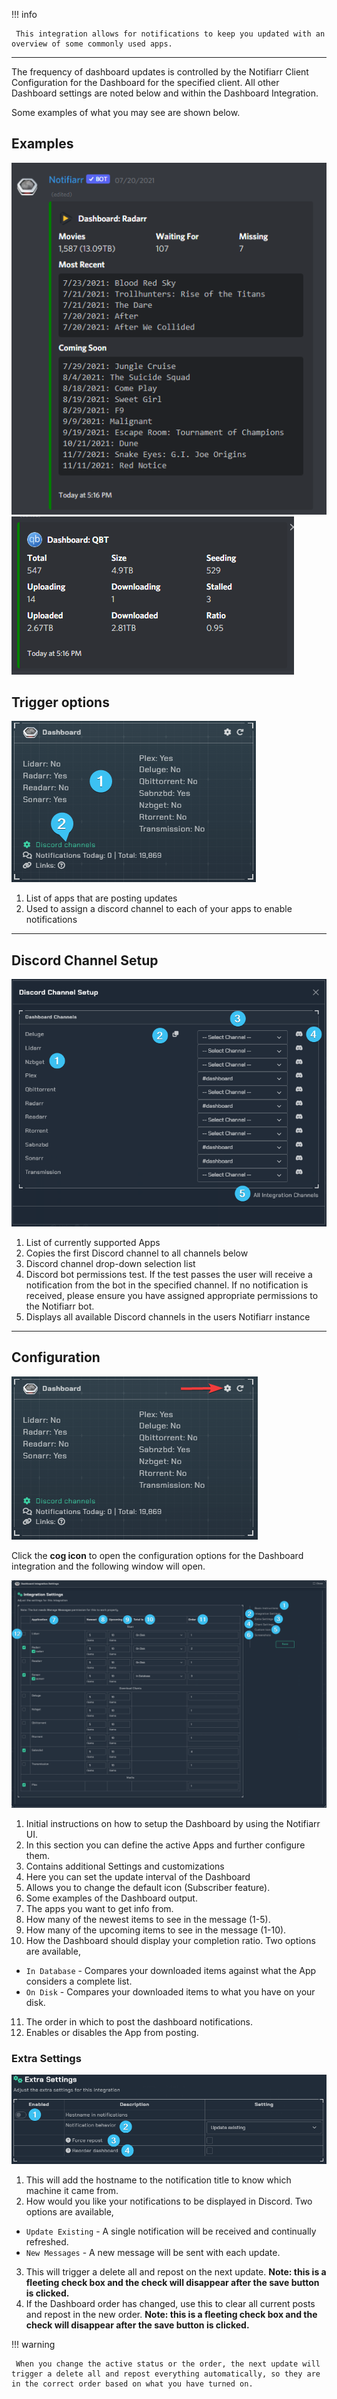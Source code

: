 !!! info

     This integration allows for notifications to keep you updated with an overview of some commonly used apps.

---

The frequency of dashboard updates is controlled by the Notifiarr Client Configuration for the Dashboard for the specified client. All other Dashboard settings are noted below and within the Dashboard Integration.

Some examples of what you may see are shown below.

## Examples

![dashboard-example-radarr.png](../../assets/screenshots/integrations/dashboard/dashboard-example-radarr.png)
![dashboard-example-qbt.png](../../assets/screenshots/integrations/dashboard/dashboard-example-qbt.png)

## Trigger options

![trigger_channels_new.png](../../assets/screenshots/integrations/dashboard/trigger_channels_new.png)

1. List of apps that are posting updates
2. Used to assign a discord channel to each of your apps to enable notifications

---

## Discord Channel Setup

![discord_channel_setup_new.png](../../assets/screenshots/integrations/dashboard/discord_channel_setup_new.png)

1. List of currently supported Apps
1. Copies the first Discord channel to all channels below
1. Discord channel drop-down selection list
1. Discord bot permissions test. If the test passes the user will receive a notification from the bot in the specified channel. If no notification is received, please ensure you have assigned appropriate permissions to the Notifiarr bot.
1. Displays all available Discord channels in the users Notifiarr instance

---

## Configuration

![open_configuration_new.png](../../assets/screenshots/integrations/dashboard/open_configuration_new.png)

Click the **cog icon** to open the configuration options for the Dashboard integration and the following window will open.

![integration_settings.png](../../assets/screenshots/integrations/dashboard/integration_settings.png)

1. Initial instructions on how to setup the Dashboard by using the Notifiarr UI.
1. In this section you can define the active Apps and further configure them.
1. Contains additional Settings and customizations
1. Here you can set the update interval of the Dashboard
1. Allows you to change the default icon (Subscriber feature).
1. Some examples of the Dashboard output.
1. The apps you want to get info from.
1. How many of the newest items to see in the message (1-5).
1. How many of the upcoming items to see in the message (1-10).
1. How the Dashboard should display your completion ratio. Two options are available,
  - `In Database` - Compares your downloaded items against what the App considers a complete list.
  - `On Disk` - Compares your downloaded items to what you have on your disk.
11. The order in which to post the dashboard notifications.
1. Enables or disables the App from posting.

### Extra Settings

![extra_settings.png](../../assets/screenshots/integrations/dashboard/extra_settings.png)

1. This will add the hostname to the notification title to know which machine it came from.
1. How would you like your notifications to be displayed in Discord. Two options are available,
  - `Update Existing` - A single notification will be received and continually refreshed.
  - `New Messages` - A new message will be sent with each update.
3. This will trigger a delete all and repost on the next update. **Note: this is a fleeting check box and the check will disappear after the save button is clicked.**
1. If the Dashboard order has changed, use this to clear all current posts and repost in the new order. **Note: this is a fleeting check box and the check will disappear after the save button is clicked.**

!!! warning

     When you change the active status or the order, the next update will trigger a delete all and repost everything automatically, so they are in the correct order based on what you have turned on.

